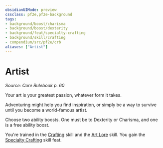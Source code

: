 ```yaml
---
obsidianUIMode: preview
cssclass: pf2e,pf2e-background
tags:
- background/boost/charisma
- background/boost/dexterity
- background/feat/specialty-crafting
- background/skill/crafting
- compendium/src/pf2e/crb
aliases: ["Artist"]
---
```

# Artist
*Source: Core Rulebook p. 60*  

Your art is your greatest passion, whatever form it takes.

Adventuring might help you find inspiration, or simply be a way to survive until you become a world-famous artist.

Choose two ability boosts. One must be to Dexterity or Charisma, and one is a free ability boost.

You're trained in the [Crafting](/compendium/skills.md#Crafting) skill and the [Art Lore](/compendium/skills.md#Lore) skill. You gain the [Specialty Crafting](/compendium/feats/specialty-crafting.md) skill feat.